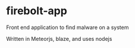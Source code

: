 # firebolt-app
Front end application to find malware on a system

Written in Meteorjs, blaze, and uses nodejs
